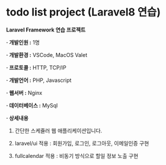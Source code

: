 # todo list project (Laravel8 연습)

**Laravel Framework 연습 프로젝트**

**· 개발인원 :** 1명

**· 개발환경 :** VSCode, MacOS Valet

**· 프로토콜 :** HTTP, TCP/IP

**· 개발언어 :** PHP, Javascript

**· 웹서버 :** Nginx

**· 데이터베이스 :** MySql

**· 상세내용**

1. 간단한 스케쥴러 웹 애플리케이션입니다.

2. laravel/ui 적용 : 회원가입, 로그인, 로그아웃, 이메일인증 구현

3. fullcalendar 적용 : 비동기 방식으로 할일 정보 노출 구현
